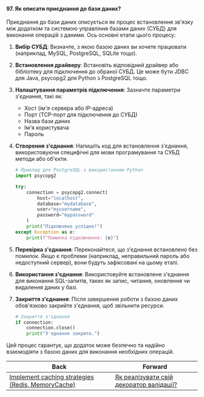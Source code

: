 #### 97. Як описати приєднання до бази даних?

Приєднання до бази даних описується як процес встановлення зв'язку між додатком та системою управління базами даних (СУБД) для виконання операцій з даними. Ось основні етапи цього процесу:

1. **Вибір СУБД**: Визначте, з якою базою даних ви хочете працювати (наприклад, MySQL, PostgreSQL, SQLite тощо).

2. **Встановлення драйверу**: Встановіть відповідний драйвер або бібліотеку для підключення до обраної СУБД. Це може бути JDBC для Java, psycopg2 для Python з PostgreSQL тощо.

3. **Налаштування параметрів підключення**: Зазначте параметри з'єднання, такі як:
   - Хост (ім'я сервера або IP-адреса)
   - Порт (TCP-порт для підключення до СУБД)
   - Назва бази даних
   - Ім'я користувача
   - Пароль

4. **Створення з'єднання**: Напишіть код для встановлення з'єднання, використовуючи специфічні для мови програмування та СУБД методи або об'єкти. 

    ```python
    # Приклад для PostgreSQL з використанням Python
    import psycopg2

    try:
        connection = psycopg2.connect(
            host="localhost",
            database="mydatabase",
            user="myusername",
            password="mypassword"
        )
        print("Підключено успішно!")
    except Exception as e:
        print(f"Помилка підключення: {e}")
    ```

5. **Перевірка з'єднання**: Переконайтеся, що з'єднання встановлено без помилок. Якщо є проблеми (наприклад, неправильний пароль або недоступний сервер), вони будуть зафіксовані на цьому етапі.

6. **Використання з'єднання**: Використовуйте встановлене з'єднання для виконання SQL-запитів, таких як запис, читання, оновлення чи видалення даних у базі.

7. **Закриття з'єднання**: Після завершення роботи з базою даних обов'язково закрийте з'єднання, щоб звільнити ресурси.

    ```python
    # Закриття з'єднання
    if connection:
        connection.close()
        print("З'єднання закрито.")
    ```

Цей процес гарантує, що додаток може безпечно та надійно взаємодіяти з базою даних для виконання необхідних операцій.

| Back | Forward |
|---|---|
| [Implement caching strategies (Redis, MemoryCache)](/ua/middle/nodejs/implement-caching-strategies-redis-memorycache.md)  | [Як реалізувати свій декоратор валідації?](/ua/middle/nestjs/how-to-implement-your-validation-decorator.md) |